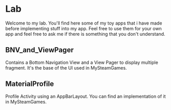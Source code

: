 # Lab
Welcome to my lab.
You'll find here some of my toy apps that i have made before implementing stuff into my app.
Feel free to use them for your own app and feel free to ask me if there is something that you don't understand.

## BNV_and_ViewPager
Contains a Bottom Navigation View and a View Pager to display multiple fragment.
It's the base of the UI used in MySteamGames.

## MaterialProfile
Profile Activity using an AppBarLayout. You can find an implementation of it in MySteamGames. 